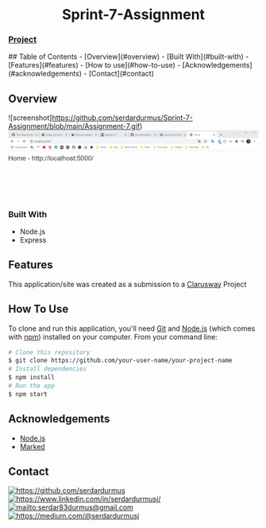 
<h1 align="center">Sprint-7-Assignment</h1>

<div>
  <h3>
    <a href="https://github.com/xkendx/Sprint-7-Assignment/blob/main/Assignment-7.gif">
      Project
    </a>
   
  </h3>
</div>
<!-- TABLE OF CONTENTS -->
## Table of Contents
- [Overview](#overview)
- [Built With](#built-with)
- [Features](#features)
- [How to use](#how-to-use)
- [Acknowledgements](#acknowledgements)
- [Contact](#contact)
<!-- OVERVIEW -->

## Overview

![screenshot]https://github.com/serdardurmus/Sprint-7-Assignment/blob/main/Assignment-7.gif)
![screenshot](https://github.com/serdardurmus/Sprint-7-Assignment/blob/main/Assignment-7.gif)

### Built With

<!-- This section should list any major frameworks that you built your project using. Here are a few examples.-->
- Node.js
- Express
## Features
This application/site was created as a submission to a [Clarusway](https://clarusway.com) Project
## How To Use
<!-- This is an example, please update according to your application -->
To clone and run this application, you'll need [Git](https://git-scm.com) and [Node.js](https://nodejs.org/en/download/) (which comes with [npm](http://npmjs.com)) installed on your computer. From your command line:
```bash
# Clone this repository
$ git clone https://github.com/your-user-name/your-project-name
# Install dependencies
$ npm install
# Run the app
$ npm start
```
## Acknowledgements
<!-- This section should list any articles or add-ons/plugins that helps you to complete the project. This is optional but it will help you in the future. For exmpale -->
- [Node.js](https://nodejs.org/)
- [Marked](https://github.com/chjj/marked)
## Contact
<a href="https://github.com/serdardurmus" target="_blank">
    <img src="https://img.shields.io/badge/%20-github-0072b1" alt="https://github.com/serdardurmus">
</a>
<a href="https://www.linkedin.com/in/serdardurmusj/" target="_blank">
    <img src="https://img.shields.io/badge/%20-linkedin-0072b1" alt="https://www.linkedin.com/in/serdardurmusj/">
</a>
<a href="mailto:serdar83durmus@gmail.com" target="_blank">
    <img src="https://img.shields.io/badge/%20-gmail-B23121" alt="mailto:serdar83durmus@gmail.com">
</a>
<a href="https://medium.com/@serdardurmusj" target="_blank">
    <img src="https://img.shields.io/badge/%20-medium-black" alt="https://medium.com/@serdardurmusj">
</a>
